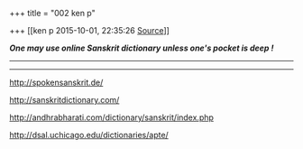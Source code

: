 +++
title = "002 ken p"

+++
[[ken p	2015-10-01, 22:35:26 [Source](https://groups.google.com/g/samskrita/c/PzX8bfjGpZI)]]



***One may use online Sanskrit dictionary unless one's pocket is deep !***

***  
***

<http://spokensanskrit.de/>

  

<http://sanskritdictionary.com/>

  

<http://andhrabharati.com/dictionary/sanskrit/index.php>

  

<http://dsal.uchicago.edu/dictionaries/apte/>  

> 
> > 
> >   
> > 
> > 


